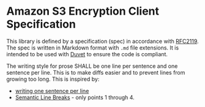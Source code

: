 # Amazon S3 Encryption Client Specification
This library is defined by a specification (spec) in accordance with [RFC2119](https://www.ietf.org/rfc/rfc2119.txt).
The spec is written in Markdown format with `.md` file extensions.
It is intended to be used with [Duvet](https://github.com/awslabs/duvet) to ensure the code is compliant.

The writing style for prose SHALL be one line per sentence and one sentence per line.
This is to make diffs easier and to prevent lines from growing too long.
This is inspired by:
* [writing one sentence per line](https://sive.rs/1s)
* [Semantic Line Breaks](https://sembr.org/) - only points 1 through 4.
